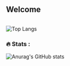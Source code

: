 ## Welcome

<div id="profile-count">
  <img src="https://komarev.com/ghpvc/?username=Ethern-Myth&style=flat-square&color=blue" alt=""/>
</div>

![Top Langs](https://github-readme-stats.vercel.app/api/top-langs/?username=Ethern-Myth&layout=compact&theme=tokyonight)

### :fire: Stats :

![Anurag's GitHub stats](https://github-readme-stats.vercel.app/api?username=Ethern-Myth&show_icons=true&theme=tokyonight)

